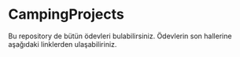 # CampingProjects


 Bu repository de bütün ödevleri bulabilirsiniz. Ödevlerin son hallerine aşağıdaki linklerden ulaşabiliriniz.

